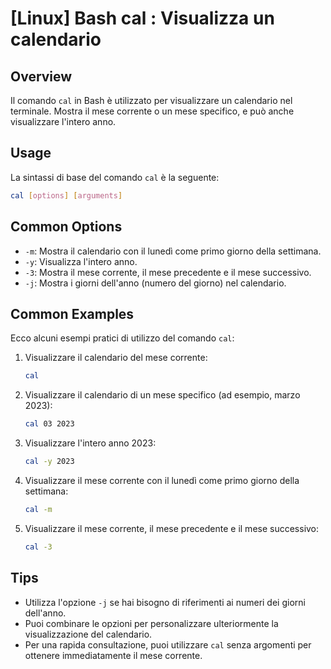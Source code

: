 # [Linux] Bash cal <Uso equivalente>: Visualizza un calendario

## Overview
Il comando `cal` in Bash è utilizzato per visualizzare un calendario nel terminale. Mostra il mese corrente o un mese specifico, e può anche visualizzare l'intero anno.

## Usage
La sintassi di base del comando `cal` è la seguente:

```bash
cal [options] [arguments]
```

## Common Options
- `-m`: Mostra il calendario con il lunedì come primo giorno della settimana.
- `-y`: Visualizza l'intero anno.
- `-3`: Mostra il mese corrente, il mese precedente e il mese successivo.
- `-j`: Mostra i giorni dell'anno (numero del giorno) nel calendario.

## Common Examples
Ecco alcuni esempi pratici di utilizzo del comando `cal`:

1. Visualizzare il calendario del mese corrente:
   ```bash
   cal
   ```

2. Visualizzare il calendario di un mese specifico (ad esempio, marzo 2023):
   ```bash
   cal 03 2023
   ```

3. Visualizzare l'intero anno 2023:
   ```bash
   cal -y 2023
   ```

4. Visualizzare il mese corrente con il lunedì come primo giorno della settimana:
   ```bash
   cal -m
   ```

5. Visualizzare il mese corrente, il mese precedente e il mese successivo:
   ```bash
   cal -3
   ```

## Tips
- Utilizza l'opzione `-j` se hai bisogno di riferimenti ai numeri dei giorni dell'anno.
- Puoi combinare le opzioni per personalizzare ulteriormente la visualizzazione del calendario.
- Per una rapida consultazione, puoi utilizzare `cal` senza argomenti per ottenere immediatamente il mese corrente.